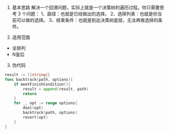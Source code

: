 1. 基本思路
解决一个回溯问题，实际上就是一个决策树的遍历过程。你只需要思考 3 个问题：
1、路径：也就是已经做出的选择。
2、选择列表：也就是你当前可以做的选择。
3、结束条件：也就是到达决策树底层，无法再做选择的条件。

2. 适用范围
- 全排列
- N皇后

3. 伪代码
``` go
result := []string{}
func backtrack(path, options){
    if meetFinishCondition(){
        result = append(result, path)
        return
    }
    for _, opt := range options{
        deal(opt)
        backtrack(path, options)
        revert(opt)
    }
}
```